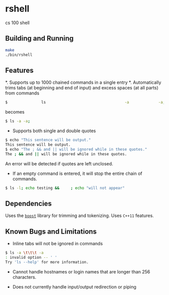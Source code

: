 # rshell
cs 100 shell

## Building and Running
```bash
make
./bin/rshell
```

## Features
*. Supports up to 1000 chained commands in a single entry
*. Automatically trims tabs (at beginning and end of input) and excess spaces (at all parts) from commands
```bash
$               ls                                   -a             -a;
```
becomes
```bash
$ ls -a -a;
```
* Supports both single and double quotes
```bash
$ echo "This sentence will be output."
This sentence will be output.
$ echo "The ; && and || will be ignored while in these quotes."
The ; && and || will be ignored while in these quotes.
```
An error will be detected if quotes are left unclosed.

* If an empty command is entered, it will stop the entire chain of commands.
```bash
$ ls -l; echo testing &&     ; echo "will not appear"
```

## Dependencies
Uses the [`boost`](https://www.boost.org) library for trimming and tokenizing.
Uses `C++11` features.

## Known Bugs and Limitations
* Inline tabs will not be ignored in commands
```bash
$ ls -a \t\t\t -a
: invalid option -- ' '
Try 'ls --help' for more information.
```

* Cannot handle hostnames or login names that are longer than 256 characters.

* Does not currently handle input/output redirection or piping
